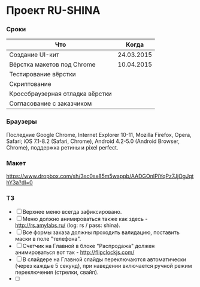 # Проект RU-SHINA
### Сроки
Что | Когда
--- | ---
Создание UI-кит | 24.03.2015
Вёрстка макетов под Chrome | 10.04.2015
Тестирование вёрстки |
Скриптование |
Кроссбраузерная отладка вёрстки |
Согласование с заказчиком |

### Браузеры
Последние Google Chrome, Internet Explorer 10-11, Mozilla Firefox, Opera, Safari; iOS 7.1-8.2 (Safari, Chrome), Android 4.2-5.0 (Android Browser, Chrome), поддержка ретины и pixel perfect.

### Макет
https://www.dropbox.com/sh/3sc0sx85m5wappb/AADGOnIPiYqPz7JjOgJqthY3a?dl=0

### ТЗ
- [ ] Верхнее меню всегда зафиксировано.
- [ ] Меню должно анимироваться также как здесь - http://rs.amylabs.ru/ (log: rs / pass: shina).
- [ ] Все формы заказа должны проходить валидацию, поставить маски в поле "телефона".
- [ ] Счетчик на Главной в блоке "Распродажа" должен анимироваться вот так - http://flipclockjs.com/
- [ ] В слайдере на Главной слайды переключаются автоматически (через каждые 5 секунд), при наведении включается ручной режим переключения (стрелки, свайп).
- [ ]
